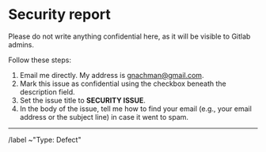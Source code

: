 # Security report

Please do not write anything confidential here, as it will be visible to Gitlab admins.

Follow these steps:

1. Email me directly. My address is gnachman@gmail.com.
2. Mark this issue as confidential using the checkbox beneath the description field.
3. Set the issue title to **SECURITY ISSUE**.
4. In the body of the issue, tell me how to find your email (e.g., your email address or the subject line) in case it went to spam.

---
/label ~"Type: Defect"
